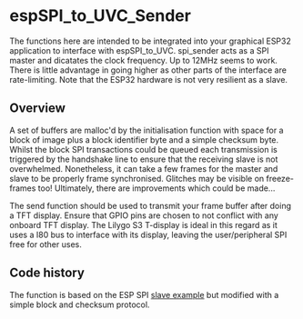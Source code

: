 # espSPI_to_UVC_Sender
The functions here are intended to be integrated into your graphical ESP32 application to interface with espSPI_to_UVC.
spi_sender acts as a SPI master and dicatates the clock frequency. Up to 12MHz seems to work. There is little advantage in going higher as other parts of the interface are rate-limiting. Note that the ESP32 hardware is not very resilient as a slave.

## Overview
A set of buffers are malloc'd by the initialisation function with space for a block of image plus a block identifier byte and a simple checksum byte. Whilst the block SPI transactions could be queued each transmission is triggered by the handshake line to ensure that the receiving slave is not overwhelmed. Nonetheless, it can take a few frames for the master and slave to be properly frame synchronised. Glitches may be visible on freeze-frames too! Ultimately, there are improvements which could be made...

The send function should be used to transmit your frame buffer after doing a TFT display. Ensure that GPIO pins are chosen to not conflict with any onboard TFT display. The Lilygo S3 T-display is ideal in this regard as it uses a I80 bus to interface with its display, leaving the user/peripheral SPI free for other uses.

## Code history
The function is based on the ESP SPI [slave example](https://github.com/espressif/esp-idf/tree/master/examples/peripherals/spi_slave/sender) but modified with a simple block and checksum protocol.